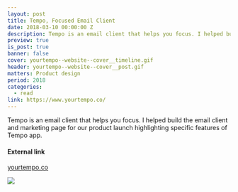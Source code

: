 ```yaml
---
layout: post
title: Tempo, Focused Email Client
date: 2018-03-10 00:00:00 Z
description: Tempo is an email client that helps you focus. I helped build the initial MVP version of the client in addition to the marketing page.
preview: true
is_post: true
banner: false
cover: yourtempo--website--cover__timeline.gif
header: yourtempo--website--cover__post.gif
matters: Product design
period: 2018
categories:
  - read
link: https://www.yourtempo.co/
---
```


Tempo is an email client that helps you focus. I helped build the email client and marketing page for our product launch highlighting specific features of Tempo app.

#### External link

[yourtempo.co](https://www.yourtempo.co/)

![](../../assets/images/posts/yourtempo--website--content--0.png)
